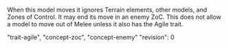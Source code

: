 When this model moves it ignores Terrain elements, other models, and Zones of Control.
It may end its move in an enemy ZoC.
This does not allow a model to move out of Melee unless it also has the Agile trait.

"trait-agile", "concept-zoc", "concept-enemy"
"revision": 0